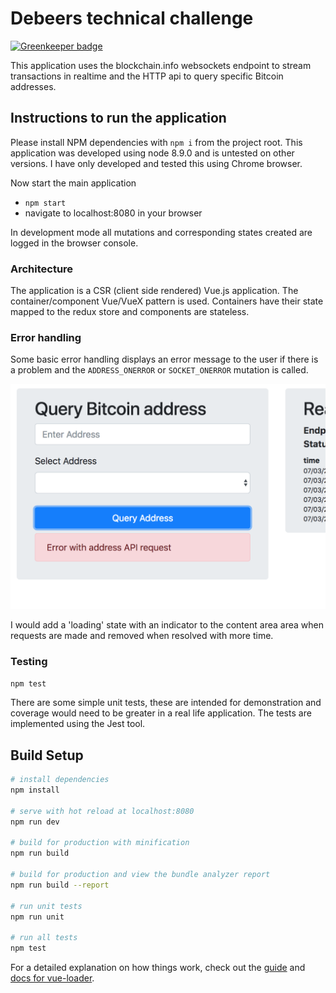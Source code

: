 # Debeers technical challenge

[![Greenkeeper badge](https://badges.greenkeeper.io/alexbowen/debeers-challenge.svg)](https://greenkeeper.io/)

This application uses the blockchain.info websockets endpoint to stream transactions in realtime and the HTTP api to query specific Bitcoin addresses.

## Instructions to run the application

Please install NPM dependencies with `npm i` from the project root. This application was developed using node 8.9.0 and is untested on other versions. I have only developed and tested this using Chrome browser.

Now start the main application

- `npm start`
- navigate to localhost:8080 in your browser

In development mode all mutations and corresponding states created are logged in the browser console.

### Architecture

The application is a CSR (client side rendered) Vue.js application. The container/component Vue/VueX pattern is used. Containers have their state mapped to the redux store and components are stateless. 

### Error handling

Some basic error handling displays an error message to the user if there is a problem and the `ADDRESS_ONERROR` or `SOCKET_ONERROR` mutation is called.

![home page](https://raw.githubusercontent.com/alexbowen/debeers-challenge/master/error-state.png)

I would add a 'loading' state with an indicator to the content area area when requests are made and removed when resolved with more time.

### Testing

`npm test`

There are some simple unit tests, these are intended for demonstration and coverage would need to be greater in a real life application. The tests are implemented using the Jest tool. 

## Build Setup

``` bash
# install dependencies
npm install

# serve with hot reload at localhost:8080
npm run dev

# build for production with minification
npm run build

# build for production and view the bundle analyzer report
npm run build --report

# run unit tests
npm run unit

# run all tests
npm test
```

For a detailed explanation on how things work, check out the [guide](http://vuejs-templates.github.io/webpack/) and [docs for vue-loader](http://vuejs.github.io/vue-loader).
